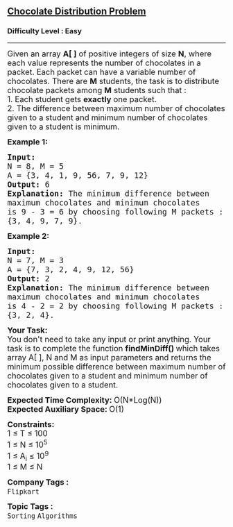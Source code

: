 <h2><a href="https://practice.geeksforgeeks.org/problems/chocolate-distribution-problem3825/1?page=2&difficulty[]=0&sortBy=submissions">Chocolate Distribution Problem</a></h2><h3>Difficulty Level : Easy</h3><hr><div class="problems_problem_content__Xm_eO"><p><span style="font-size:18px">Given an array <strong>A[ ]</strong> of positive integers of size <strong>N</strong>, where each value represents the number of chocolates in a packet. Each packet can have a variable number of chocolates. There are <strong>M</strong> students, the task is to distribute chocolate packets among <strong>M</strong> students&nbsp;such that :</span><br>
<span style="font-size:18px">1. Each student gets <strong>exactly</strong> one packet.<br>
2. The difference between maximum number of chocolates given to a student and minimum&nbsp;number of chocolates given to a student is minimum.</span></p>

<p><span style="font-size:18px"><strong>Example 1:</strong></span></p>

<pre><span style="font-size:18px"><strong>Input:
</strong>N = 8, M = 5</span>
<span style="font-size:18px">A = {3, 4, 1, 9, 56, 7, 9, 12}<strong>
Output: </strong>6
<strong>Explanation: </strong>The minimum difference between 
maximum chocolates and minimum chocolates 
is 9 - 3 = 6 by choosing following M packets :
{3, 4, 9, 7, 9}.</span>
</pre>

<p><span style="font-size:18px"><strong>Example 2:</strong></span></p>

<pre><span style="font-size:18px"><strong>Input:
</strong>N = 7, M = 3</span>
<span style="font-size:18px">A = {7, 3, 2, 4, 9, 12, 56}
<strong>Output: </strong>2
<strong>Explanation: </strong>The minimum difference between
maximum chocolates and minimum chocolates
is 4 - 2 = 2 by choosing following M packets :
{3, 2, 4}.</span></pre>

<p><span style="font-size:18px"><strong>Your&nbsp;Task:</strong><br>
You don't need to take any input or print anything. Your task is to complete the function&nbsp;<strong>findMinDiff()&nbsp;</strong>which takes array A[ ], N and M as input parameters&nbsp;and returns the minimum possible difference&nbsp;between maximum number of chocolates given to a student and minimum&nbsp;number of chocolates given to a student.</span></p>

<p><span style="font-size:18px"><strong>Expected Time Complexity:&nbsp;</strong>O(N*Log(N))<br>
<strong>Expected Auxiliary Space:&nbsp;</strong>O(1)</span></p>

<p><span style="font-size:18px"><strong>Constraints:</strong><br>
1 ≤ T ≤&nbsp;100<br>
1&nbsp;≤&nbsp;N&nbsp;≤&nbsp;10<sup>5</sup><br>
1 ≤&nbsp;A<sub>i</sub> ≤&nbsp;10<sup>9</sup><br>
1 ≤&nbsp;M ≤&nbsp;N</span></p>
</div><p><span style=font-size:18px><strong>Company Tags : </strong><br><code>Flipkart</code>&nbsp;<br><p><span style=font-size:18px><strong>Topic Tags : </strong><br><code>Sorting</code>&nbsp;<code>Algorithms</code>&nbsp;